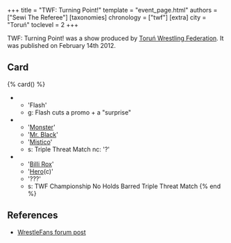 +++
title = "TWF: Turning Point!"
template = "event_page.html"
authors = ["Sewi The Referee"]
[taxonomies]
chronology = ["twf"]
[extra]
city = "Toruń"
toclevel = 2
+++

TWF: Turning Point! was a show produced by [Toruń Wrestling Federation](@/o/twf.md). It was published on February 14th 2012.

## Card

{% card() %}
- - 'Flash'
  - g: Flash cuts a promo + a "surprise"
- - '[Monster](@/w/chris-hunter.md)'
  - '[Mr. Black](@/w/mr-black.md)'
  - '[Mistico](@/w/mistico.md)'
  - s: Triple Threat Match
    nc: '?'
- - '[Billi Rox](@/w/corin-mear.md)'
  - '[Hero](@/w/pj-blake.md)(c)'
  - '???'
  - s: TWF Championship No Holds Barred Triple Threat Match
{% end %}

## References

* [WrestleFans forum post](https://wrestlefans.pl/forum/viewtopic.php?f=59&t=27911)
